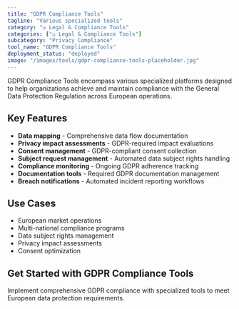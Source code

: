 ```yaml
---
title: "GDPR Compliance Tools"
tagline: "Various specialized tools"
category: "⚖️ Legal & Compliance Tools"
categories: ["⚖️ Legal & Compliance Tools"]
subcategory: "Privacy Compliance"
tool_name: "GDPR Compliance Tools"
deployment_status: "deployed"
image: "/images/tools/gdpr-compliance-tools-placeholder.jpg"
---
```

GDPR Compliance Tools encompass various specialized platforms designed to help organizations achieve and maintain compliance with the General Data Protection Regulation across European operations.

## Key Features

- **Data mapping** - Comprehensive data flow documentation
- **Privacy impact assessments** - GDPR-required impact evaluations
- **Consent management** - GDPR-compliant consent collection
- **Subject request management** - Automated data subject rights handling
- **Compliance monitoring** - Ongoing GDPR adherence tracking
- **Documentation tools** - Required GDPR documentation management
- **Breach notifications** - Automated incident reporting workflows

## Use Cases

- European market operations
- Multi-national compliance programs
- Data subject rights management
- Privacy impact assessments
- Consent optimization

## Get Started with GDPR Compliance Tools

Implement comprehensive GDPR compliance with specialized tools to meet European data protection requirements.
